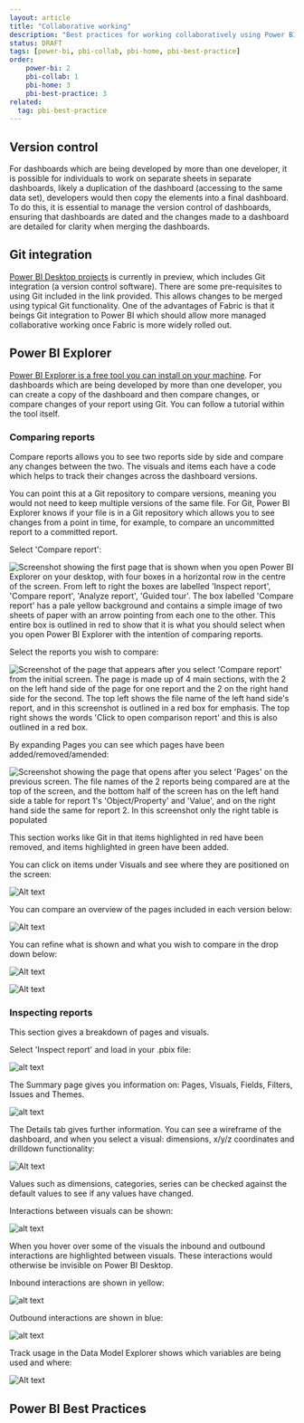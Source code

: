 ```yaml
---
layout: article
title: "Collaborative working"
description: "Best practices for working collaboratively using Power BI"
status: DRAFT
tags: [power-bi, pbi-collab, pbi-home, pbi-best-practice]
order:
    power-bi: 2
    pbi-collab: 1
    pbi-home: 3
    pbi-best-practice: 3
related:
  tag: pbi-best-practice
---
```

## Version control  
  
For dashboards which are being developed by more than one developer, it is possible for individuals to work on separate sheets in separate dashboards, likely a duplication of the dashboard (accessing to the same data set), developers would then copy the elements into a final dashboard. To do this, it is essential to manage the version control of dashboards, ensuring that dashboards are dated and the changes made to a dashboard are detailed for clarity when merging the dashboards.  
  
## Git integration  
  
[Power BI Desktop projects][link1] is currently in preview, which includes Git integration (a version control software). There are some pre-requisites to using Git included in the link provided. This allows changes to be merged using typical Git functionality. One of the advantages of Fabric is that it beings Git integration to Power BI which should allow more managed collaborative working once Fabric is more widely rolled out.  
  
## Power BI Explorer  
  
[Power BI Explorer is a free tool you can install on your machine][link2]. For dashboards which are being developed by more than one developer, you can create a copy of the dashboard and then compare changes, or compare changes of your report using Git. You can follow a tutorial within the tool itself.  
  
### Comparing reports  
  
Compare reports allows you to see two reports side by side and compare any changes between the two. The visuals and items each have a code which helps to track their changes across the dashboard versions.  
  
You can point this at a Git repository to compare versions, meaning you would not need to keep multiple versions of the same file. For Git, Power BI Explorer knows if your file is in a Git repository which allows you to see changes from a point in time, for example, to compare an uncommitted report to a committed report.  
  
Select 'Compare report':  
  
![Screenshot showing the first page that is shown when you open Power BI Explorer on your desktop, with four boxes in a horizontal row in the centre of the screen. From left to right the boxes are labelled 'Inspect report', 'Compare report', 'Analyze report', 'Guided tour'. The box labelled 'Compare report' has a pale yellow background and contains a simple image of two sheets of paper with an arrow pointing from each one to the other. This entire box is outlined in red to show that it is what you should select when you open Power BI Explorer with the intention of comparing reports.](../images/pbi-explorer1.png)  
  
Select the reports you wish to compare:  
  
![Screenshot of the page that appears after you select 'Compare report' from the initial screen. The page is made up of 4 main sections, with the 2 on the left hand side of the page for one report and the 2 on the right hand side for the second. The top left shows the file name of the left hand side's report, and in this screenshot is outlined in a red box for emphasis. The top right shows the words 'Click to open comparison report' and this is also outlined in a red box.](../images/pbi-explorer2.png)  
  
By expanding Pages you can see which pages have been added/removed/amended:  
  
![Screenshot showing the page that opens after you select 'Pages' on the previous screen. The file names of the 2 reports being compared are at the top of the screen, and the bottom half of the screen has on the left hand side a table for report 1's 'Object/Property' and 'Value', and on the right hand side the same for report 2. In this screenshot only the right table is populated](../images/pbi-explorer3.png)  
  
This section works like Git in that items highlighted in red have been removed, and items highlighted in green have been added.  
  
You can click on items under Visuals and see where they are positioned on the screen:  

![Alt text](../images/pbi-explorer4.png)  
  
You can compare an overview of the pages included in each version below:  
  
![Alt text](../images/pbi-explorer5.png)  
  
You can refine what is shown and what you wish to compare in the drop down below:  
  
![Alt text](../images/pbi-explorer6.png)  
  
![Alt text](../images/pbi-explorer7.png)  
    

### Inspecting reports  
  
This section gives a breakdown of pages and visuals.  
  
Select 'Inspect report' and load in your .pbix file:  
  
![alt text](../images/pbi-explorer8.png)  
  
The Summary page gives you information on: Pages, Visuals, Fields, Filters, Issues and Themes.  
  
![alt text](../images/pbi-explorer9.png)  
  
The Details tab gives further information. You can see a wireframe of the dashboard, and when you select a visual: dimensions, x/y/z coordinates and drilldown functionality:  
  
![Alt text](../images/pbi-explorer10.png)  
  
Values such as dimensions, categories, series can be checked against the default values to see if any values have changed.  
  
Interactions between visuals can be shown:  
  
![alt text](../images/pbi-explorer11.png)  
  
When you hover over some of the visuals the inbound and outbound interactions are highlighted between visuals. These interactions would otherwise be invisible on Power BI Desktop.  
  
Inbound interactions are shown in yellow:  
  
![alt text](../images/pbi-explorer12.png)  
  
Outbound interactions are shown in blue:  
  
![alt text](../images/pbi-explorer13.png)  
  
Track usage in the Data Model Explorer shows which variables are being used and where:  
  
![Alt text](../images/pbi-explorer14.png)  
  
## Power BI Best Practices

[link1]: https://learn.microsoft.com/en-us/power-bi/developer/projects/projects-git
[link2]: https://www.pbiexplorer.com/